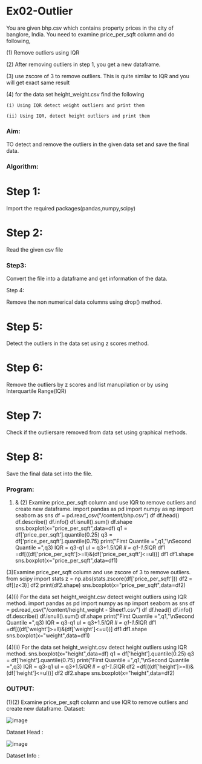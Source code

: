 # Ex02-Outlier

You are given bhp.csv which contains property prices in the city of banglore, India. You need to examine price_per_sqft column and do following,

(1) Remove outliers using IQR 

(2) After removing outliers in step 1, you get a new dataframe.

(3) use zscore of 3 to remove outliers. This is quite similar to IQR and you will get exact same result

(4) for the data set height_weight.csv find the following

    (i) Using IQR detect weight outliers and print them

    (ii) Using IQR, detect height outliers and print them
   
 ### Aim:
 
TO detect and remove the outliers in the given data set and save the final data.

### Algorithm:

# Step 1:

Import the required packages(pandas,numpy,scipy)

# Step 2:

Read the given csv file

### Step3:

Convert the file into a dataframe and get information of the data.

Step 4:

Remove the non numerical data columns using drop() method.

# Step 5:

Detect the outliers in the data set using z scores method.

# Step 6:

Remove the outliers by z scores and list manupilation or by using Interquartile Range(IQR)

# Step 7:

Check if the outliersare removed from data set using graphical methods.

# Step 8:

Save the final data set into the file.

### Program:

 1) & (2) Examine price_per_sqft column and use IQR to remove outliers and create new dataframe.
 import pandas as pd
import numpy as np
import seaborn as sns
df = pd.read_csv("/content/bhp.csv")
df
df.head()
df.describe()
df.info()
df.isnull().sum()
df.shape
sns.boxplot(x="price_per_sqft",data=df)
q1 = df['price_per_sqft'].quantile(0.25)
q3 = df['price_per_sqft'].quantile(0.75)
print("First Quantile =",q1,"\nSecond Quantile =",q3)
IQR = q3-q1
ul = q3+1.5*IQR
ll = q1-1.5*IQR
df1 =df[((df['price_per_sqft']>=ll)&(df['price_per_sqft']<=ul))]
df1
df1.shape
sns.boxplot(x="price_per_sqft",data=df1)

(3)Examine price_per_sqft column and use zscore of 3 to remove outliers.
from scipy import stats
z = np.abs(stats.zscore(df['price_per_sqft']))
df2 = df[(z<3)]
df2
print(df2.shape)
sns.boxplot(x="price_per_sqft",data=df2)

(4)(i) For the data set height_weight.csv detect weight outliers using IQR method.
import pandas as pd
import numpy as np
import seaborn as sns
df = pd.read_csv("/content/height_weight - Sheet1.csv")
df
df.head()
df.info()
df.describe()
df.isnull().sum()
df.shape
print("First Quantile =",q1,"\nSecond Quantile =",q3)
IQR = q3-q1
ul = q3+1.5*IQR
ll = q1-1.5*IQR
df1 =df[((df['weight']>=ll)&(df['weight']<=ul))]
df1
df1.shape
sns.boxplot(x="weight",data=df1)

(4)(ii) For the data set height_weight.csv detect height outliers using IQR method.
sns.boxplot(x="height",data=df)
q1 = df['height'].quantile(0.25)
q3 = df['height'].quantile(0.75)
print("First Quantile =",q1,"\nSecond Quantile =",q3)
IQR = q3-q1
ul = q3+1.5*IQR
ll = q1-1.5*IQR
df2 =df[((df['height']>=ll)&(df['height']<=ul))]
df2
df2.shape
sns.boxplot(x="height",data=df2)

### OUTPUT:

(1)(2) Examine price_per_sqft column and use IQR to remove outliers and create new dataframe.
Dataset:

![image](https://user-images.githubusercontent.com/120443233/227695867-1391bc4f-62d7-40ca-b526-6e7c7e48ab2b.png)

Dataset Head :

![image](https://user-images.githubusercontent.com/120443233/227695901-2dbd742a-c85b-4ca2-a84e-d5d959820838.png)

Dataset Info :
